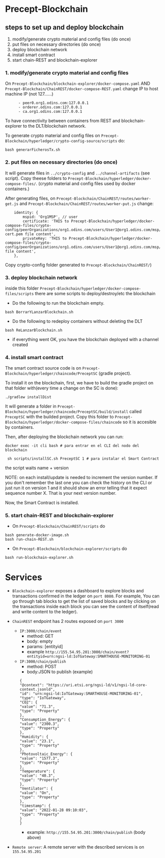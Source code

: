 # Precept-Blockchain
## steps to set up and deploy blockchain
1. modify/generate crypto material and config files (do once)
2. put files on necessary directories (do once)
3. deploy blockchain network
4. install smart contract
5. start chain-REST and blockchain-explorer

### 1. modify/generate crypto material and config files
On `Precept-Blockchain/blockchain-explorer/docker-compose.yaml` AND `Precept-Blockchain/ChainREST/docker-compose-REST.yaml` change IP to host machine IP (not 127......)
```
      - peer0.org1.odins.com:127.0.0.1
      - orderer.odins.com:127.0.0.1
      - ca.org1.odins.com:127.0.0.1
```
To have connectivity between containers from REST and blockchain-explorer to the DLT/blockchain network.
</p>

To generate crypto material and config files on `Precept-Blockchain/hyperledger/crypto-config-source/scripts` do:

``` 
bash generarFicherosTx.sh
```


### 2. put files on necessary directories (do once)
 
It will generate files in `../crypto-config` and `../channel-artifacts` (see script). Copy theese folders to `Precept-Blockchain/hyperledger/docker-compose-files/`. (crypto material and config files used by docker containers.)

After generating files, on `Precept-Blockchain/ChainREST/routes/worker-get.js` and `Precept-Blockchain/ChainREST/routes/worker-put.js` change: 
```
    identity: {
        mspid: 'Org1MSP', // user
        certificate: 'THIS to Precept-Blockchain/hyperledger/docker-compose-files/crypto-config/peerOrganizations/org1.odins.com/users/User1@org1.odins.com/msp/signcerts/User1@org1.odins.com-cert.pem file content',
        privateKey: 'THIS to Precept-Blockchain/hyperledger/docker-compose-files/crypto-config/peerOrganizations/org1.odins.com/users/User1@org1.odins.com/msp/heystore/priv_sk file content',
    },
```

Copy crypto-config folder  generated to `Precept-Blockchain/ChainREST/`)

### 3. deploy blockchain network 
inside this folder `Precept-Blockchain/hyperledger/docker-compose-files/scripts` there are some scripts to deploy/destroy/etc the blockchain
- Do the following to run the blockchain empty.
```
bash BorrarYLanzarBlockchain.sh
```

- Do the following to redeploy containers without deleting the DLT
```
bash ReLanzarBlockchain.sh
``` 
- if everything went OK, you have the blockchain deployed with a channel created

### 4. install smart contract
The smart contract source code is on `Precept-Blockchain/hyperledger/chaincode/PreceptSC` (gradle project).
</p>
To install it on the blockchain, first, we have to build the gradle project on that folder with(every time a change on the SC is done):

```
./gradlew installDist
```

It will generate a folder in `Precept-Blockchain/hyperledger/chaincode/PreceptSC/build/install` called `PreceptSC` with the builded project. Copy this folder to `Precept-Blockchain/hyperledger/docker-compose-files/chaincode` so it is accesible by containers.

Then, after deploying the blockchain network you can run:
```
docker exec -it cli bash # para entrar en el CLI del nodo del blockchain

 sh scripts/installSC.sh PreceptSC 1 # para instalar el Smart Contract
```
the script waits  name + version

</p>

NOTE: on each install/update is needed to increment the version number. If you don't remember the last one you can check the history on the CLI or just run it on version 1 and it should show an error telling that it expect sequence number X. That is your next version number.

</p>

Now, the Smart Contract is installed.

### 5. start chain-REST and blockchain-explorer
- On `Precept-Blockchain/ChainREST/scripts` do 
```
bash generate-docker-image.sh
bash run-chain-REST.sh
```
- On `Precept-Blockchain/blockchain-explorer/scripts` do
```
bash run-blockchain-explorer.sh
```

# Services

- `Blockchain-explorer` exposes a dashboard to explore blocks and transactions confirmed in the ledger on `port 8080`. For example, You can go through tab blocks to get the list of saved blocks and by clicking on the transactions inside each block you can see the content of itself(read and write content to the ledger).

- `ChainREST` endpoint has 2 routes exposed on `port 3000`
  - `IP:3000/chain/event`
    - method: GET
    - body: empty
    - params: [entityid]
    - example `http://155.54.95.201:3000/chain/event?entityid=urn:ngsi-ld:IoTGateway:SMARTHOUSE-MONITORING-01`
  - `IP:3000/chain/publish`
    - method: POST
    - body:JSON to publish (example)
    ```
    {
    "@context": "https://uri.etsi.org/ngsi-ld/v1/ngsi-ld-core-context.jsonld",
    "id": "urn:ngsi-ld:IoTGateway:SMARTHOUSE-MONITORING-01",
    "type": "IoTGateway",
    "CO2": {
    "value": "71.3",
    "type": "Property"
    },
    "Consumption_Energy": {
    "value": "2300.3",
    "type": "Property"
    },
    "Humidity": {
    "value": "23.1",
    "type": "Property"
    },
    "Photovoltaic_Energy": {
    "value": "1577.3",
    "type": "Property"
    },
    "Temperature": {
    "value": "40.3",
    "type": "Property"
    },
    "Ventilator": {
    "value": "On",
    "type": "Property"
    },
    "timestamp": {
    "value": "2022-01-28 09:10:03",
    "type": "Property"
    }
    }
    ```
    - example: `http://155.54.95.201:3000/chain/publish` (body above)

- `Remote server`: A remote server with the described services is on `155.54.95.201`
